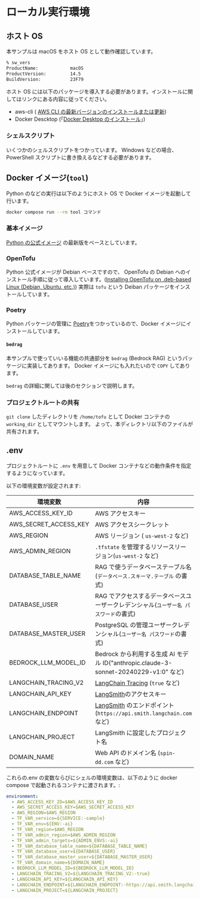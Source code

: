 # ローカル実行環境

## ホスト OS

本サンプルは macOS をホスト OS として動作確認しています。

```bash
% sw_vers
ProductName:            macOS
ProductVersion:         14.5
BuildVersion:           23F79
```

ホスト OS には以下のパッケージを導入する必要があります。インストールに関してはリンクにある内容に従ってください。

- aws-cli ( [AWS CLI の最新バージョンのインストールまたは更新](https://docs.aws.amazon.com/ja_jp/cli/latest/userguide/getting-started-install.html))
- Docker Descktop (「[Docker Desktop のインストール](https://docs.docker.jp/desktop/install.html)」)

### シェルスクリプト

いくつかのシェルスクリプトをつかっています。 Windows などの場合、PowerShell スクリプトに書き換えるなどする必要があります。

## Docker イメージ(`tool`)

Python のなどの実行は以下のようにホスト OS で Docker イメージを起動して行います。

```bash
docker compose run --rm tool コマンド
```

### 基本イメージ

[Python の公式イメージ](https://hub.docker.com/_/python) の最新版をベースとしています。

### OpenTofu

Python 公式イメージが Debian ベースですので、 OpenTofu の Debian へのインストール手順に従って導入しています。([Installing OpenTofu on .deb-based Linux (Debian, Ubuntu, etc.)](https://opentofu.org/docs/intro/install/deb/))
実際は `tofu` という Deiban パッケージをインストールしています。

### Poetry

Python パッケージの管理に [Poetry](https://cocoatomo.github.io/poetry-ja/)をつかっているので、Docker イメージにインストールしています。

#### `bedrag`

本サンプルで使っていいる機能の共通部分を `bedrag` (Bedrock RAG) というパッケージに実装してあります。
Docker イメージにも入れたいので `COPY` してあります。

`bedrag` の詳細に関しては後のセクションで説明します。

### プロジェクトルートの共有

`git clone` したディレクトリを `/home/tofu` として Docker コンテナの `working_dir` としてマウントします。
よって、本ディレクトリ以下のファイルが共有されます。

## .env

プロジェクトルートに `.env` を用意して Docker コンテナなどの動作条件を指定するようになっています。

以下の環境変数が設定されます:

| 環境変数              | 内容                                                                                                     |
| --------------------- | -------------------------------------------------------------------------------------------------------- |
| AWS_ACCESS_KEY_ID     | AWS アクセスキー                                                                                         |
| AWS_SECRET_ACCESS_KEY | AWS アクセスシークレット　                                                                               |
| AWS_REGION            | AWS リージョン ( `us-west-2` など)                                                                       |
| AWS_ADMIN_REGION      | `.tfstate` を管理するリソースリージョン(`us-west-2` など)                                                |
| DATABASE_TABLE_NAME   | RAG で使うデータベーステーブル名 (`データベース.スキーマ.テーブル` の書式)                               |
| DATABASE_USER         | RAG でアクセスするデータベースユーザークレデンシャル(`ユーザー名 パスワード`の書式)                      |
| DATABASE_MASTER_USER  | PostgreSQL の管理ユーザークレデンシャル(`ユーザー名 パスワード`の書式)                                   |
| BEDROCK_LLM_MODEL_ID  | Bedrock から利用する生成 AI モデル ID("anthropic.claude-3-sonnet-20240229-v1:0" など)                    |
| LANGCHAIN_TRACING_V2  | [LangChain Tracing](https://docs.smith.langchain.com/old/tracing/quick_start) (`true` など)              |
| LANGCHAIN_API_KEY     | [LangSmith](https://www.langchain.com/langsmith)のアクセスキー                                           |
| LANGCHAIN_ENDPOINT    | [LangSmith](https://docs.smith.langchain.com/) のエンドポイント (`https://api.smith.langchain.com` など) |
| LANGCHAIN_PROJECT     | LangSmith に設定したプロジェクト名                                                                       |
| DOMAIN_NAME           | Web API のドメイン名 (`spin-dd.com` など)                                                                |

これらの.env の変数ならびにシェルの環境変数は、以下のように docker compose で起動されるコンテナに渡されます。:

```yml
environment:
  - AWS_ACCESS_KEY_ID=$AWS_ACCESS_KEY_ID
  - AWS_SECRET_ACCESS_KEY=$AWS_SECRET_ACCESS_KEY
  - AWS_REGION=$AWS_REGION
  - TF_VAR_service=${SERVICE:-sample}
  - TF_VAR_env=${ENV:-ai}
  - TF_VAR_region=$AWS_REGION
  - TF_VAR_admin_region=$AWS_ADMIN_REGION
  - TF_VAR_admin_targets=${ADMIN_ENVS:-ai}
  - TF_VAR_database_table_name=${DATABASE_TABLE_NAME}
  - TF_VAR_database_user=${DATABASE_USER}
  - TF_VAR_database_master_user=${DATABASE_MASTER_USER}
  - TF_VAR_domain_name=${DOMAIN_NAME}
  - BEDROCK_LLM_MODEL_ID=${BEDROCK_LLM_MODEL_ID}
  - LANGCHAIN_TRACING_V2=${LANGCHAIN_TRACING_V2:-true}
  - LANGCHAIN_API_KEY=${LANGCHAIN_API_KEY}
  - LANGCHAIN_ENDPOINT=${LANGCHAIN_ENDPOINT:-https://api.smith.langchain.com}
  - LANGCHAIN_PROJECT=${LANGCHAIN_PROJECT}
```
